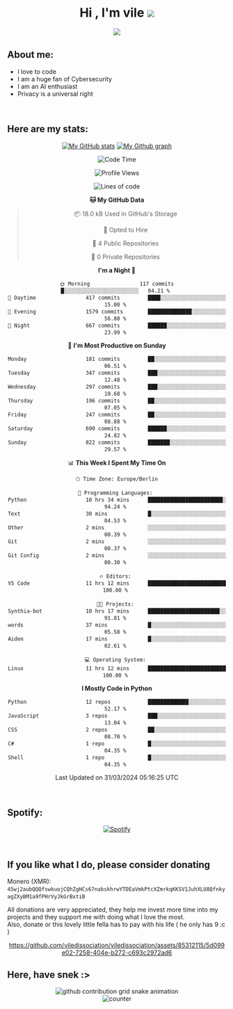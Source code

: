 <h1 align="center">Hi , I'm vile <img src="https://media.giphy.com/media/hvRJCLFzcasrR4ia7z/giphy.gif" width="35"></h1>
<p align="center">
  <a href="https://github.com/viledissociation"><img src="https://readme-typing-svg.demolab.com?font=Roboto+Mono&weight=300&size=28&duration=4000&pause=100&color=C109F7&center=true&vCenter=true&width=580&height=127&lines=I'm+a+programmer;I'm+an+AI+enthusiast;I'm+a+big+fan+of+Neural+Networks;I'm+interested+in+Computer+Science;I+love+Cybersecurity;By+the+way+I+use+Arch+%F0%9F%92%80"></a>
</p>

## About me:

- I love to code
- I am a huge fan of Cybersecurity
- I am an AI enthusiast
- Privacy is a universal right

<br>

## Here are my stats:

<div align="center">
    
 [![My GitHub stats](https://github-readme-stats.vercel.app/api?username=vilev0&count_private=true&show_icons=true&theme=radical)](https://github.com/vilev0)
 [![My Github graph](http://github-profile-summary-cards.vercel.app/api/cards/profile-details?username=vilev0&theme=radical)](https://github.com/vilev0)

<!--START_SECTION:waka-->
![Code Time](http://img.shields.io/badge/Code%20Time-267%20hrs%209%20mins-blue)

![Profile Views](http://img.shields.io/badge/Profile%20Views-7-blue)

![Lines of code](https://img.shields.io/badge/From%20Hello%20World%20I%27ve%20Written-169.9%20thousand%20lines%20of%20code-blue)

**🐱 My GitHub Data** 

> 📦 18.0 kB Used in GitHub's Storage 
 > 
> 💼 Opted to Hire
 > 
> 📜 4 Public Repositories 
 > 
> 🔑 0 Private Repositories 
 > 
**I'm a Night 🦉** 

```text
🌞 Morning                117 commits         █░░░░░░░░░░░░░░░░░░░░░░░░   04.21 % 
🌆 Daytime                417 commits         ████░░░░░░░░░░░░░░░░░░░░░   15.00 % 
🌃 Evening                1579 commits        ██████████████░░░░░░░░░░░   56.80 % 
🌙 Night                  667 commits         ██████░░░░░░░░░░░░░░░░░░░   23.99 % 
```
📅 **I'm Most Productive on Sunday** 

```text
Monday                   181 commits         ██░░░░░░░░░░░░░░░░░░░░░░░   06.51 % 
Tuesday                  347 commits         ███░░░░░░░░░░░░░░░░░░░░░░   12.48 % 
Wednesday                297 commits         ███░░░░░░░░░░░░░░░░░░░░░░   10.68 % 
Thursday                 196 commits         ██░░░░░░░░░░░░░░░░░░░░░░░   07.05 % 
Friday                   247 commits         ██░░░░░░░░░░░░░░░░░░░░░░░   08.88 % 
Saturday                 690 commits         ██████░░░░░░░░░░░░░░░░░░░   24.82 % 
Sunday                   822 commits         ███████░░░░░░░░░░░░░░░░░░   29.57 % 
```


📊 **This Week I Spent My Time On** 

```text
🕑︎ Time Zone: Europe/Berlin

💬 Programming Languages: 
Python                   10 hrs 34 mins      ████████████████████████░   94.24 % 
Text                     30 mins             █░░░░░░░░░░░░░░░░░░░░░░░░   04.53 % 
Other                    2 mins              ░░░░░░░░░░░░░░░░░░░░░░░░░   00.39 % 
Git                      2 mins              ░░░░░░░░░░░░░░░░░░░░░░░░░   00.37 % 
Git Config               2 mins              ░░░░░░░░░░░░░░░░░░░░░░░░░   00.30 % 

🔥 Editors: 
VS Code                  11 hrs 12 mins      █████████████████████████   100.00 % 

🐱‍💻 Projects: 
Synthia-bot              10 hrs 17 mins      ███████████████████████░░   91.81 % 
words                    37 mins             █░░░░░░░░░░░░░░░░░░░░░░░░   05.58 % 
Aiden                    17 mins             █░░░░░░░░░░░░░░░░░░░░░░░░   02.61 % 

💻 Operating System: 
Linux                    11 hrs 12 mins      █████████████████████████   100.00 % 
```

**I Mostly Code in Python** 

```text
Python                   12 repos            █████████████░░░░░░░░░░░░   52.17 % 
JavaScript               3 repos             ███░░░░░░░░░░░░░░░░░░░░░░   13.04 % 
CSS                      2 repos             ██░░░░░░░░░░░░░░░░░░░░░░░   08.70 % 
C#                       1 repo              █░░░░░░░░░░░░░░░░░░░░░░░░   04.35 % 
Shell                    1 repo              █░░░░░░░░░░░░░░░░░░░░░░░░   04.35 % 
```




 Last Updated on 31/03/2024 05:16:25 UTC
<!--END_SECTION:waka-->
</div>
<br>

## Spotify:

<div align="center">

[![Spotify](https://whois-hoeless.vercel.app/api/spotify?background_color=0d1117&border_color=090d13)](https://open.spotify.com/user/heanchenhorst)
</div>

<br>

## If you like what I do, please consider donating

Monero (XMR): ```45wj2aubQQQfswkuojCQhZgHCs67nabskhrwYTDEaVmkPtcXZmrkqKKSV1JuhXLU8QfnkyagZXyBM1a9fPHrVyJkGrBxtiB```

All donations are very appreciated, they help me invest more time into my projects and they support me with doing what I love the most.  
Also, donate or this lovely little fella has to pay with his life (  he only has 9 :c  )

<div align="center">


https://github.com/viledissociation/viledissociation/assets/85312115/5d099e02-7258-404e-b272-c693c2972ad6


</div>

## Here, have snek :>
<div align="center">
<picture>
  <source media="(prefers-color-scheme: dark)" srcset="https://raw.githubusercontent.com/vilev0/vilev0/output/github-contribution-grid-snake-dark.svg">
  <source media="(prefers-color-scheme: light)" srcset="https://raw.githubusercontent.com/vilev0/vilev0/output/github-contribution-grid-snake.svg">
  <img alt="github contribution grid snake animation" src="https://raw.githubusercontent.com/vilev0/vilev0/output/github-contribution-grid-snake.svg">
</div>

<div align="center">
  <img src="https://moe-counter.glitch.me/get/@hoeless_count?theme=rule34" alt="counter" />
</div>
